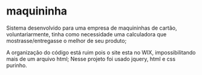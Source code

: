 # maquininha

Sistema desenvolvido para uma empresa de maquininhas de cartão, voluntariarmente,
tinha como necessidade uma calculadora que mostrasse/entregasse o melhor de seu produto; 

A organização do código está ruim pois o site esta no WIX, impossibilitando mais de um arquivo html;
Nesse projeto foi usado jquery, html e css purinho.
